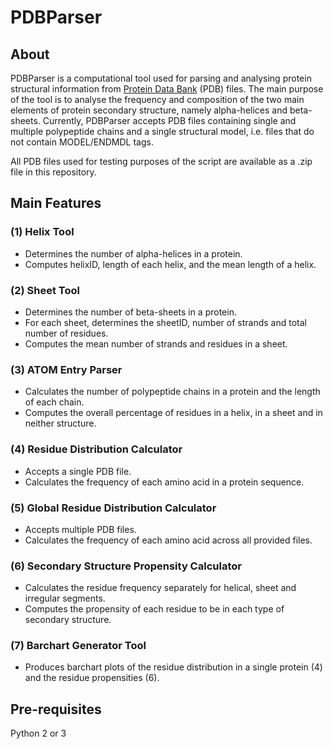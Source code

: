 # PDBParser

## About
PDBParser is a computational tool used for parsing and analysing protein structural information from [Protein Data Bank](https://www.rcsb.org "RCSB PDB Homepage") (PDB) files. The main purpose of the tool is to analyse the frequency and composition of the two main elements of protein secondary structure, namely alpha-helices and beta-sheets. Currently, PDBParser accepts PDB files containing single and multiple polypeptide chains and a single structural model, i.e. files that do not contain MODEL/ENDMDL tags. 

All PDB files used for testing purposes of the script are available as a .zip file in this repository.

## Main Features

### (1) Helix Tool
* Determines the number of alpha-helices in a protein.
* Computes helixID, length of each helix, and the mean length of a helix.

### (2) Sheet Tool
* Determines the number of beta-sheets in a protein.
* For each sheet, determines the sheetID, number of strands and total number of residues.
* Computes the mean number of strands and residues in a sheet.

### (3) ATOM Entry Parser
* Calculates the number of polypeptide chains in a protein and the length of each chain.
* Computes the overall percentage of residues in a helix, in a sheet and in neither structure.

### (4) Residue Distribution Calculator
* Accepts a single PDB file.
* Calculates the frequency of each amino acid in a protein sequence.

### (5) Global Residue Distribution Calculator
* Accepts multiple PDB files.
* Calculates the frequency of each amino acid across all provided files.

### (6) Secondary Structure Propensity Calculator
* Calculates the residue frequency separately for helical, sheet and irregular segments.
* Computes the propensity of each residue to be in each type of secondary structure.

### (7) Barchart Generator Tool
* Produces barchart plots of the residue distribution in a single protein (4) and the residue propensities (6).

## Pre-requisites
Python 2 or 3
